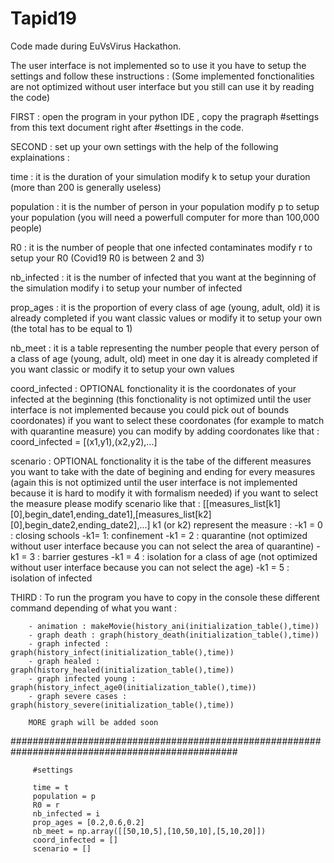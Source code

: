 # Tapid19

Code made during EuVsVirus Hackathon.

The user interface is not implemented so to use it you have to setup the settings and follow these instructions :
(Some implemented fonctionalities are not optimized without user interface but you still can use it by reading the code)

FIRST : open the program in your python IDE , copy the pragraph #settings from this text document right after #settings in the code.

SECOND : set up your own settings with the help of the following explainations :

time  : it is the duration of your simulation
         modify k to setup your duration (more than 200 is generally useless)
         
population : it is the number of person in your population
              modify p to setup your population (you will need a powerfull computer for more than 100,000 people)

R0 : it is the number of people that one infected contaminates
      modify r to setup your R0 (Covid19 R0 is between 2 and 3)
      
nb_infected : it is the number of infected that you want at the beginning of the simulation
              modify i to setup your number of infected

prop_ages : it is the proportion of every class of age (young, adult, old)
              it is already completed if you want classic values or modify it to setup your own (the total has to be equal to 1)

nb_meet : it is a table representing the number people that every person of a class of age (young, adult, old) meet in one day 
          it is already completed if you want classic or modify it to setup your own values

coord_infected : OPTIONAL fonctionality
                  it is the coordonates of your infected at the beginning (this fonctionality is not optimized until the user interface 
                   is not implemented because you could pick out of bounds coordonates)
                  if you want to select these coordonates (for example to match with quarantine measure) you can modify by adding 
                  coordonates like that : coord_infected = [(x1,y1),(x2,y2),...]

scenario : OPTIONAL fonctionality
            it is the tabe of the different measures you want to take with the date of begining and ending for every measures 
           (again this is not optimized until the user interface is not implemented because it is hard to modify it with formalism needed)
              if you want to select the measure please modify scenario like that :
              [[measures_list[k1][0],begin_date1,ending_date1],[measures_list[k2][0],begin_date2,ending_date2],...]
              k1 (or k2) represent the measure : 
                  -k1 = 0 : closing schools
                  -k1= 1: confinement
                  -k1 = 2 : quarantine (not optimized without user interface because you can not select the area of quarantine)
                  -k1 = 3 : barrier gestures
                  -k1 = 4 : isolation for a class of age (not optimized without user interface because you can not select the age)
                  -k1 = 5 : isolation of infected

THIRD : To run the program you have to copy in the console these different command depending of what you want :
         
        - animation : makeMovie(history_ani(initialization_table(),time))
        - graph death : graph(history_death(initialization_table(),time))
        - graph infected : graph(history_infect(initialization_table(),time))
        - graph healed : graph(history_healed(initialization_table(),time))
        - graph infected young : graph(history_infect_age0(initialization_table(),time))
        - graph severe cases : graph(history_severe(initialization_table(),time))
        
        MORE graph will be added soon


#################################################################################################


         #settings

         time = t
         population = p
         R0 = r
         nb_infected = i
         prop_ages = [0.2,0.6,0.2]
         nb_meet = np.array([[50,10,5],[10,50,10],[5,10,20]])
         coord_infected = []
         scenario = []
